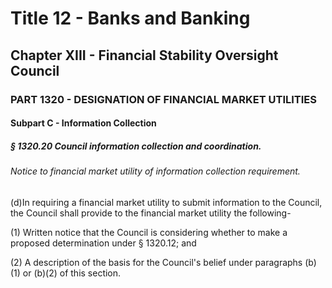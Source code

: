 
# Title 12 - Banks and Banking
## Chapter XIII - Financial Stability Oversight Council
### PART 1320 - DESIGNATION OF FINANCIAL MARKET UTILITIES
#### Subpart C - Information Collection
##### § 1320.20 Council information collection and coordination.
###### Notice to financial market utility of information collection requirement.

(d)In requiring a financial market utility to submit information to the Council, the Council shall provide to the financial market utility the following-

(1) Written notice that the Council is considering whether to make a proposed determination under § 1320.12; and

(2) A description of the basis for the Council's belief under paragraphs (b)(1) or (b)(2) of this section.
